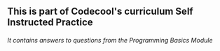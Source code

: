 ## This is part of Codecool's curriculum Self Instructed Practice

###### It contains answers to questions from the Programming Basics Module